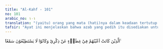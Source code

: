 ```yaml
---
title: "Al-Kahf - 101"
no: 101
arabic_no: ١٠١
translation: "(yaitu) orang yang mata (hati)nya dalam keadaan tertutup (tidak mampu) dari memperhatikan tanda-tanda (kebesaran)-Ku, dan mereka tidak sanggup mendengar."
tafsir: "Ayat ini menjelaskan bahwa azab yang pedih itu disediakan untuk orang-orang yang mata hatinya selalu tertutup dari memperhatikan tanda-tanda kebesaran Allah yang ada di dunia ini. Mereka tidak pernah memikirkan bukti-bukti kekuasaan-Nya, tidak pernah bertobat kepada Tuhannya, tidak pernah mengikuti perintah-Nya dan menjauhi larangan-Nya, seolah-olah mereka menutup telinga tidak mau mendengar peringatanperingatan dari Allah itu. Azab yang demikian itu ditimpakan kepada mereka sebagai akibat perbuatan mereka berkecimpung (bergelimangan) dalam dosa dan pelanggaran, mengikuti godaan setan masuk dalam perangkap-perangkap yang dipasang oleh setan, sehingga hati mereka dikunci mati oleh Tuhan sehingga tidak dapat lagi mempergunakan mata dan telinganya untuk menerima petunjuk dan kebenaran. Dan Allah menjelaskan bahwa apa-apa yang mereka sembah selain Allah tidak dapat memberi manfaat kepada mereka sedikit pun."
---
```


 ۨالَّذِيْنَ كَانَتْ اَعْيُنُهُمْ فِيْ غِطَاۤءٍ عَنْ ذِكْرِيْ وَكَانُوْا لَا يَسْتَطِيْعُوْنَ سَمْعًا ࣖ
